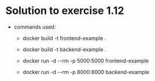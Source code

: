 # Solution to exercise 1.12

- commands used:
    - docker build -t frontend-example .
    - docker build -t backend-example .

    - docker run -d --rm -p 5000:5000 frontend-example
    - docker run -d --rm -p 8000:8000 backend-example
